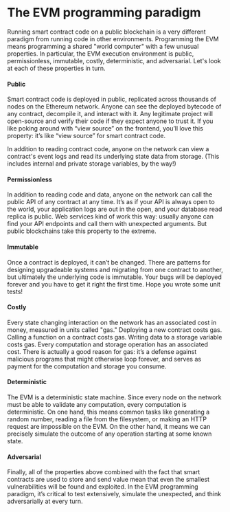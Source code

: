# The EVM programming paradigm

Running smart contract code on a public blockchain is a very different paradigm from running code in other environments. Programming the EVM means programming a shared "world computer" with a few unusual properties. In particular, the EVM execution environment is public, permissionless, immutable, costly, deterministic, and adversarial. Let's look at each of these properties in turn.

#### Public
Smart contract code is deployed in public, replicated across thousands of nodes on the Ethereum network. Anyone can see the deployed bytecode of any contract, decompile it, and interact with it. Any legitimate project will open-source and verify their code if they expect anyone to trust it. If you like poking around with “view source” on the frontend, you’ll love this property: it’s like “view source” for smart contract code.

In addition to reading contract code, anyone on the network can view a contract's event logs and read its underlying state data from storage. (This includes internal and private storage variables, by the way!)

#### Permissionless
In addition to reading code and data, anyone on the network can call the public API of any contract at any time. It’s as if your API is always open to the world, your application logs are out in the open, and your database read replica is public. Web services kind of work this way: usually anyone can find your API endpoints and call them with unexpected arguments. But public blockchains take this property to the extreme.

#### Immutable
Once a contract is deployed, it can’t be changed. There are patterns for designing upgradeable systems and migrating from one contract to another, but ultimately the underlying code is immutable. Your bugs will be deployed forever and you have to get it right the first time. Hope you wrote some unit tests!

#### Costly
Every state changing interaction on the network has an associated cost in money, measured in units called "gas." Deploying a new contract costs gas. Calling a function on a contract costs gas. Writing data to a storage variable costs gas. Every computation and storage operation has an associated cost. There is actually a good reason for gas: it’s a defense against malicious programs that might otherwise loop forever, and serves as payment for the computation and storage you consume.

#### Deterministic
The EVM is a deterministic state machine. Since every node on the network must be able to validate any computation, every computation is deterministic. On one hand, this means common tasks like generating a random number, reading a file from the filesystem, or making an HTTP request are impossible on the EVM. On the other hand, it means we can precisely simulate the outcome of any operation starting at some known state.

#### Adversarial
Finally, all of the properties above combined with the fact that smart contracts are used to store and send value mean that even the smallest vulnerabilities will be found and exploited. In the EVM programming paradigm, it’s critical to test extensively, simulate the unexpected, and think adversarially at every turn.
